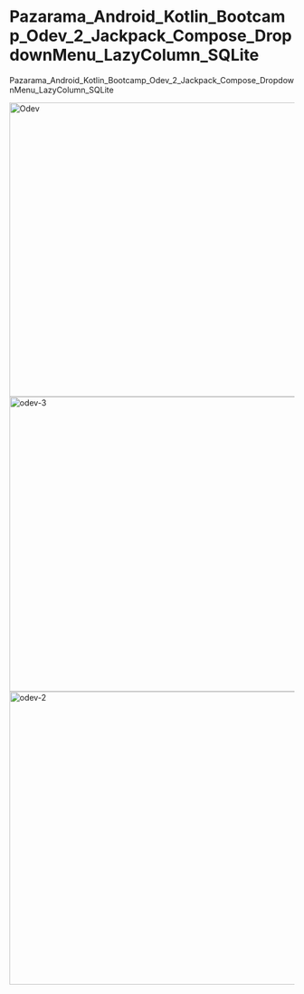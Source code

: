 # Pazarama_Android_Kotlin_Bootcamp_Odev_2_Jackpack_Compose_DropdownMenu_LazyColumn_SQLite
Pazarama_Android_Kotlin_Bootcamp_Odev_2_Jackpack_Compose_DropdownMenu_LazyColumn_SQLite

<img width="520" alt="Odev" src="https://github.com/recepgemalmaz/Pazarama_Android_Kotlin_Bootcamp_Odev_2_Jackpack_Compose_DropdownMenu_LazyColumn_SQLite/assets/76572594/1d3fc31d-5d6f-4fe4-937c-1a0bbfa7deed">
<img width="521" alt="odev-3" src="https://github.com/recepgemalmaz/Pazarama_Android_Kotlin_Bootcamp_Odev_2_Jackpack_Compose_DropdownMenu_LazyColumn_SQLite/assets/76572594/4ffae756-5c4e-49b4-881e-8050c8f6da31">
<img width="518" alt="odev-2" src="https://github.com/recepgemalmaz/Pazarama_Android_Kotlin_Bootcamp_Odev_2_Jackpack_Compose_DropdownMenu_LazyColumn_SQLite/assets/76572594/72eb506c-e011-4b9d-a2d4-d55a89dc11ff">
